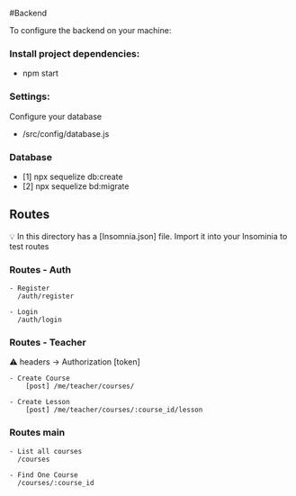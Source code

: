 #Backend

To configure the backend on your machine:

### Install project dependencies:

- npm start

### Settings:

Configure your database

- /src/config/database.js

### Database

- [1] npx sequelize db:create
- [2] npx sequelize bd:migrate

## Routes

:bulb: In this directory has a [Insomnia.json] file. Import it into your Insominia to test routes

### Routes - Auth

    - Register
      /auth/register

    - Login
      /auth/login

### Routes - Teacher

:warning: headers -> Authorization [token]

    - Create Course
        [post] /me/teacher/courses/

    - Create Lesson
        [post] /me/teacher/courses/:course_id/lesson

### Routes main

    - List all courses
      /courses

    - Find One Course
      /courses/:course_id
